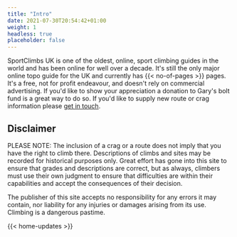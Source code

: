 ```yaml
---
title: "Intro"
date: 2021-07-30T20:54:42+01:00
weight: 1
headless: true
placeholder: false
---
```



SportClimbs UK is one of the oldest, online, sport climbing guides in the world and has been online for well over a decade. It's still the only major online topo guide for the UK and currently has {{< no-of-pages >}} pages. It's a free, not for profit endeavour, and doesn't rely on commercial advertising. If you'd like to show your appreciation a donation to Gary's bolt fund is a great way to do so. If you'd like to supply new route or crag information please [get in touch](/contact/). 

## Disclaimer

PLEASE NOTE: The inclusion of a crag or a route does not imply that you have the right to climb there. Descriptions of climbs and sites may be recorded for historical purposes only. Great effort has gone into this site to ensure that grades and descriptions are correct, but as always, climbers must use their own judgment to ensure that difficulties are within their capabilities and accept the consequences of their decision.

The publisher of this site accepts no responsibility for any errors it may contain, nor liability for any injuries or damages arising from its use. Climbing is a dangerous pastime.

{{< home-updates >}}

